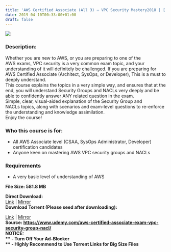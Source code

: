 ```yaml
---
title: 'AWS Certified Associate (All 3) – VPC Security Mastery2018 | [ Udemy Course For Free ]'
date: 2019-04-10T00:33:00+01:00
draft: false
---
```


[![](https://2.bp.blogspot.com/-58f2SJ3wq-o/XK0rE7ZIUBI/AAAAAAAABpU/MBaVKl7MfuAqj90IXowrSuCAsfHGOT7MQCLcBGAs/s640/AWS-Certified-Associate-All-3-VPC-Security-Mastery2018.jpg)](https://2.bp.blogspot.com/-58f2SJ3wq-o/XK0rE7ZIUBI/AAAAAAAABpU/MBaVKl7MfuAqj90IXowrSuCAsfHGOT7MQCLcBGAs/s1600/AWS-Certified-Associate-All-3-VPC-Security-Mastery2018.jpg)

  

### Description:

Whether you are new to AWS, or you are preparing to one of the AWS exams, VPC security is a very common exam topic, and your understanding of it will definitely be challenged. If you are preparing for AWS Certified Associate (Architect, SysOps, or Developer), This is a must to deeply understand.  
This course explains the topics in a very simple way, and ensures that at the end, you will understand Security Groups and NACLs very deeply and be able to confidently answer ANY related question in the exam.  
Simple, clear, visual-aided explanation of the Security Group and NACLs topics, along with scenarios and exam-level questions to re-enforce the understanding and knowledge assimilation.  
Enjoy the course!  

### Who this course is for:

*   All AWS Associate level (CSAA, SysOps Administrator, Developer) certification candidates
*   Anyone keen on mastering AWS VPC security groups and NACLs

### Requirements

*   A very basic level of understanding of AWS

**File Size: 581.8 MB**

**Direct Download:**  
[Link](http://crowdurl.com/CertifiedAssociatelink1) | [Mirror](http://crowdurl.com/CertifiedAssociatelink2)  
**Download Torrent (Please seed after downloading):**  

[Link](http://crowdurl.com/CertifiedAssociatetorrent1) | [Mirror](http://crowdurl.com/CertifiedAssociatetorrent2)  
**Source: **https://www.udemy.com/aws-certified-associate-exam-vpc-security-group-nacl/  
**NOTICE:**  
** - Turn Off Your Ad-Blocker**  
** - Highly Recommend to Use Torrent Links for Big Size Files**